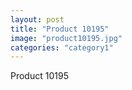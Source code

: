 ```yaml
---
layout: post
title: "Product 10195"
image: "product10195.jpg"
categories: "category1"
---
```

Product 10195
